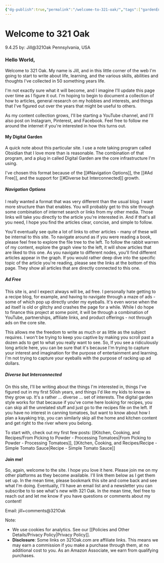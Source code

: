 ```yaml
---
{"dg-publish":true,"permalink":"/welcome-to-321-oak/","tags":["gardenEntry"]}
---
```



# Welcome to 321 Oak

9.4.25
by: Jill@321Oak
Pennsylvania, USA
### Hello World, 

Welcome to 321 Oak. My name is Jill, and in this little corner of the web I'm going to start to write about life, learning, and the various skills, abilities and thoughts I've collected in 50 something years life.

I'm not exactly sure what it will become, and I imagine I'll update this page over time as I figure it out. I'm hoping to begin to document a collection of how to articles, general research on my hobbies and interests, and things that I've figured out over the years that might be useful to others.

As my content collection grows, I'll be starting a YouTube channel, and I'll also post on Instagram, Pinterest, and Facebook. Feel free to follow me around the internet if you're interested in how this turns out.

#### My Digital Garden
A quick note about this particular site. I use a note taking program called Obsidian that I love more than is reasonable. The combination of that program, and a plug in called Digital Garden are the core infrastructure I'm using. 

I've chosen this format because of the [[#Navigation Options]], the [[#Ad Free]], and the support for [[#Diverse but Interconnected]] growth.

##### Navigation Options
I really wanted a format that was very different than the usual blog. I want more structure than that enables. You will probably get to this site through some combination of internet search or links from my other media. Those links will take you directly to the article you're interested in. And if that's all you need, I hope you find the articles clear, concise, and simple to follow. 

You'll eventually see quite a lot of links to other articles - many of these will be internal to this site. To navigate around as if you were reading a book, please feel free to explore the file tree to the left. To follow the rabbit warren of my content, explore the graph view to the left, it will show articles that are liked to this one. As you navigate to different nodes, you'll find different articles appear in the graph. If you would rather deep dive into the specific topic of the article you're reading, please see the links at the bottom of this page. They show all articles that are directly connected to this one.

##### Ad Free
This site is, and I expect always will be, ad free. I personally hate getting to a recipe blog, for example, and having to navigate through a maze of ads - some of which pop up directly under my eyeballs. It's even worse when the ad itself is old or glitchy and crashes the page for a while. While I do hope to finance this project at some point, it will be through a combination of YouTube, partnerships, affiliate links, and product offerings - not through ads on the core site. 

This allows me the freedom to write as much or as little as the subject requires. I won't be trying to keep you captive by making you scroll past a dozen ads to get to what you really want to see. So, If you see a ridiculously long article here, you can be sure that it's because I'm trying to capture your interest and imagination for the purpose of entertainment and learning. I'm not trying to capture your eyeballs with the purpose of  racking up ad dollars.

##### Diverse but Interconnected
On this site, I'll be writing about the things I'm interested in, things I've figured out in my first 50ish years, and things I'd like my kids to know as they grow up. It's a rather ... diverse ... set of interests. The digital garden style works for that because if you've come here looking for recipes, you can skip all the unrelated stuff and just go to the recipes file on the left. If you have no interest in canning tomatoes, but want to know about how I plan a kayaking trip, you can similarly skip all the home and kitchen content and get right to the river where you belong. 

To start with, check out my first few posts: [[Kitchen, Cooking, and Recipes/From Picking to Powder - Processing Tomatoes\|From Picking to Powder - Processing Tomatoes]], [[Kitchen, Cooking, and Recipes/Recipe - Simple Tomato Sauce\|Recipe - Simple Tomato Sauce]]

#### Join me!

So, again, welcome to the site. I hope you love it here. Please join me on my other platforms as they become available. I'll link them below as I get them set up. In the mean time, please bookmark this site and come back and see what I'm doing. Eventually, I'll have an email list and a newsletter you can subscribe to to see what's new with 321 Oak. In the mean time, feel free to reach out and let me know if you have questions or comments about my content! 

Email: jill+comments@321Oak

Note:
- We use cookies for analytics. See our [[Policies and Other Details/Privacy Policy\|Privacy Policy]].
- **Disclosure**: Some links on 321Oak.com are affiliate links. This means we may earn a commission if you make a purchase through them, at no additional cost to you. As an Amazon Associate, we earn from qualifying purchases.

